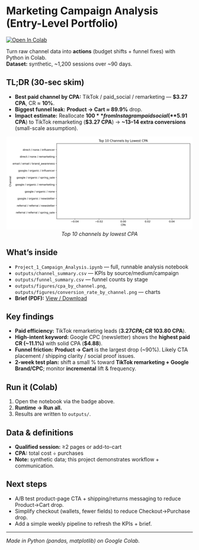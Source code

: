 # Marketing Campaign Analysis (Entry-Level Portfolio)

[![Open In Colab](https://colab.research.google.com/assets/colab-badge.svg)](https://colab.research.google.com/github/Zeenat101/marketing-campaign-analysis/blob/main/Project_1_Campaign_Analysis.ipynb)

Turn raw channel data into **actions** (budget shifts + funnel fixes) with Python in Colab.  
**Dataset:** synthetic, ~1,200 sessions over ~90 days.

## TL;DR (30-sec skim)
- **Best paid channel by CPA:** TikTok / paid_social / remarketing — **$3.27 CPA**, CR ≈ **10%**.  
- **Biggest funnel leak:** **Product → Cart ≈ 89.9%** drop.  
- **Impact estimate:** Reallocate **$100** from Instagram paid social (**$5.91 CPA**) to TikTok remarketing (**$3.27 CPA**) → **~13–14 extra conversions** (small-scale assumption).

<p align="center">
  <img src="outputs/figures/cpa_by_channel.png" alt="Top 10 channels by lowest CPA" width="600"><br>
  <em>Top 10 channels by lowest CPA</em>
</p>

## What’s inside
- `Project_1_Campaign_Analysis.ipynb` — full, runnable analysis notebook  
- `outputs/channel_summary.csv` — KPIs by source/medium/campaign  
- `outputs/funnel_summary.csv` — funnel counts by stage  
- `outputs/figures/cpa_by_channel.png`, `outputs/figures/conversion_rate_by_channel.png` — charts  
- **Brief (PDF):** [View / Download](./Campaign_Performance_Brief.pdf)

## Key findings
- **Paid efficiency:** TikTok remarketing leads (**$3.27 CPA; CR ~10%**). Google Brand Search (spring_sale) is close (**$3.80 CPA**).  
- **High-intent keyword:** Google CPC (newsletter) shows the **highest paid CR (~11.1%)** with solid CPA (**$4.88**).  
- **Funnel friction:** **Product → Cart** is the largest drop (~90%). Likely CTA placement / shipping clarity / social proof issues.  
- **2-week test plan:** shift a small % toward **TikTok remarketing + Google Brand/CPC**; monitor **incremental** lift & frequency.

## Run it (Colab)
1. Open the notebook via the badge above.  
2. **Runtime → Run all.**  
3. Results are written to `outputs/`.

## Data & definitions
- **Qualified session:** ≥2 pages or add-to-cart  
- **CPA:** total cost ÷ purchases  
- **Note:** synthetic data; this project demonstrates workflow + communication.

## Next steps
- A/B test product-page CTA + shipping/returns messaging to reduce Product→Cart drop.  
- Simplify checkout (wallets, fewer fields) to reduce Checkout→Purchase drop.  
- Add a simple weekly pipeline to refresh the KPIs + brief.

---

*Made in Python (pandas, matplotlib) on Google Colab.*
